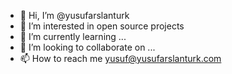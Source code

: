 - 👋 Hi, I’m @yusufarslanturk
- 👀 I’m interested in open source projects
- 🌱 I’m currently learning ...
- 💞️ I’m looking to collaborate on ...
- 📫 How to reach me yusuf@yusufarslanturk.com

<!---
yusufarslanturk/yusufarslanturk is a ✨ special ✨ repository because its `README.md` (this file) appears on your GitHub profile.
You can click the Preview link to take a look at your changes.
--->
